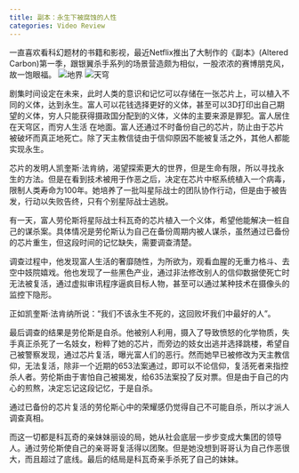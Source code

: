 ```yaml
---
title: 副本：永生下被腐蚀的人性
categories: Video Review
---
```


一直喜欢看科幻题材的书籍和影视，最近Netflix推出了大制作的《副本》(Altered Carbon)第一季，跟银翼杀手系列的场景营造颇为相似，一股浓浓的赛博朋克风，故一饱眼福。
![地界](https://ws3.sinaimg.cn/large/006tNc79gy1fowd53ehflj31kw0sltfk.jpg)
![天穹](https://ws2.sinaimg.cn/large/006tNc79gy1fowd52ilolj31kw0s7798.jpg)

剧集时间设定在未来，此时人类的意识和记忆可以存储在一张芯片上，可以植入不同的义体，达到永生。富人可以花钱选择更好的义体，甚至可以3D打印出自己期望的义体，穷人只能获得摄政国分配到的义体，义体的主要来源是罪犯。富人居住在天穹区，而穷人生活
在地面。富人还通过不时备份自己的芯片，防止由于芯片被破坏而真正地死亡。除了天主教信徒由于信仰原因不能被复活之外，其他人都能实现永生。

芯片的发明人凯奎斯·法肯纳，渴望探索更大的世界，但是生命有限，所以寻找永生的方法。但是在看到技术被用于作恶之后，决定在芯片中枢系统植入一个病毒，限制人类寿命为100年。她培养了一批叫星际战士的团队协作行动，但是由于被告发，行动以失败告终，只有个别星际战士逃脱。

有一天，富人劳伦斯将星际战士科瓦奇的芯片植入一个义体，希望他能解决一桩自己的谋杀案。具体情况是劳伦斯认为自己在备份周期内被人谋杀，虽然通过已备份的芯片重生，但这段时间的记忆缺失，需要调查清楚。

调查过程中，他发现富人生活的奢靡随性，为所欲为，观看血腥的无重力格斗、去空中妓院嬉戏。他也发现了一些黑色产业，通过非法修改别人的信仰数据使死亡时无法被复活，通过虚拟审讯程序逼疯目标人物，甚至可以通过某种技术在摄像头的监控下隐形。

正如凯奎斯·法肯纳所说：“我们不该永生不死的，这回败坏我们中最好的人”。

最后调查的结果是劳伦斯是自杀。他被别人利用，摄入了导致愤怒的化学物质，失手真正杀死了一名妓女，粉粹了她的芯片，而旁边的妓女出逃并选择跳楼，希望自己被警察发现，通过芯片复活，曝光富人们的恶行。然而她早已被修改为天主教信仰，无法复活，除非一个近期的653法案通过，即可以不论信仰，复活死者来指控杀人者。劳伦斯由于害怕自己被揭发，给635法案投了反对票。但是由于自己的内心的煎熬，决定忘记这段记忆，于是自杀。

通过已备份的芯片复活的劳伦斯心中的荣耀感仍觉得自己不可能自杀，所以才派人调查真相。

而这一切都是科瓦奇的亲妹妹丽设的局，她从社会底层一步步变成大集团的领导人。通过劳伦斯使自己的亲哥哥复活得以团聚。但是她没想到哥哥认为自己作恶很大，而且超过了底线。最后的结局是科瓦奇亲手杀死了自己的妹妹。





